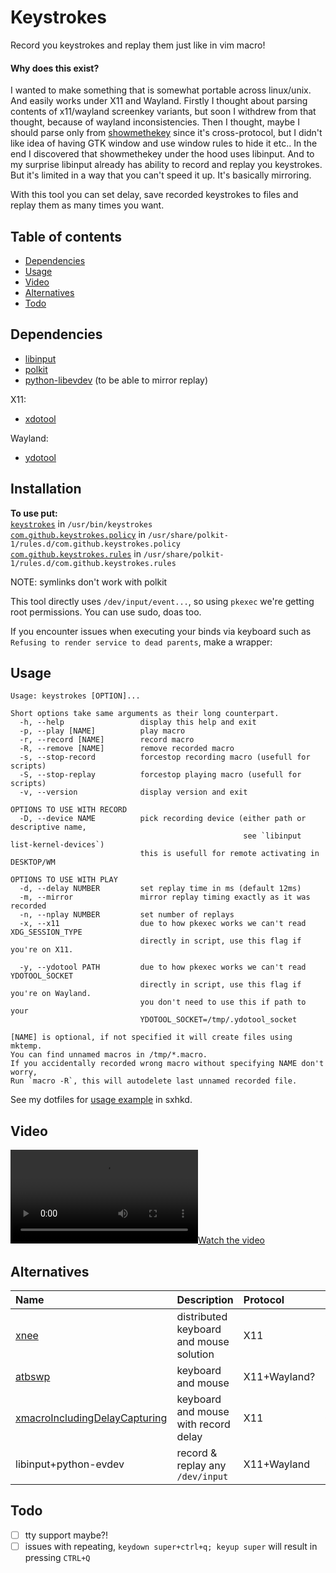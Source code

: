 # Keystrokes

Record you keystrokes and replay them just like in vim macro!

#### Why does this exist?

I wanted to make something that is somewhat portable across linux/unix. And easily
works under X11 and Wayland. Firstly I thought about parsing contents of x11/wayland
screenkey variants, but soon I withdrew from that thought, because of wayland inconsistencies.
Then I thought, maybe I should parse only from [showmethekey](https://github.com/AlynxZhou/showmethekey) since it's cross-protocol,
but I didn't like idea of having GTK window and use window rules to hide it etc..
In the end I discovered that showmethekey under the hood uses libinput.
And to my surprise libinput already has ability to record and replay you keystrokes.
But it's limited in a way that you can't speed it up. It's basically mirroring.

With this tool you can set delay, save recorded keystrokes to files and replay them
as many times you want.

## Table of contents

- [Dependencies](#dependencies)
- [Usage](#usage)
- [Video](#video)
- [Alternatives](#alternatives)
- [Todo](#todo)

## Dependencies

- [libinput](https://gitlab.freedesktop.org/libinput/libinput)
- [polkit](https://github.com/polkit-org/polkit)
- [python-libevdev](https://gitlab.freedesktop.org/libevdev/python-libevdev) (to be able to mirror replay)

X11:

- [xdotool](https://github.com/jordansissel/xdotool)

Wayland:

- [ydotool](https://github.com/ReimuNotMoe/ydotool)

## Installation

**To use put:**\
[`keystrokes`](https://github.com/Darukutsu/keystrokes/blob/master/keystrokes) in `/usr/bin/keystrokes`\
[`com.github.keystrokes.policy`](https://github.com/Darukutsu/keystrokes/blob/master/com.github.keystrokes.policy) in `/usr/share/polkit-1/rules.d/com.github.keystrokes.policy`\
[`com.github.keystrokes.rules`](https://github.com/Darukutsu/keystrokes/blob/master/com.github.keystrokes.rules) in `/usr/share/polkit-1/rules.d/com.github.keystrokes.rules`

NOTE: symlinks don't work with polkit

This tool directly uses `/dev/input/event...`, so using `pkexec` we're getting root permissions.
You can use sudo, doas too.

If you encounter issues when executing your binds via keyboard such as `Refusing to render service to dead parents`, make a wrapper:

## Usage

```
Usage: keystrokes [OPTION]...

Short options take same arguments as their long counterpart.
  -h, --help                 display this help and exit
  -p, --play [NAME]          play macro
  -r, --record [NAME]        record macro
  -R, --remove [NAME]        remove recorded macro
  -s, --stop-record          forcestop recording macro (usefull for scripts)
  -S, --stop-replay          forcestop playing macro (usefull for scripts)
  -v, --version              display version and exit

OPTIONS TO USE WITH RECORD
  -D, --device NAME          pick recording device (either path or descriptive name,
                                                    see `libinput list-kernel-devices`)
                             this is usefull for remote activating in DESKTOP/WM

OPTIONS TO USE WITH PLAY
  -d, --delay NUMBER         set replay time in ms (default 12ms)
  -m, --mirror               mirror replay timing exactly as it was recorded
  -n, --nplay NUMBER         set number of replays
  -x, --x11                  due to how pkexec works we can't read XDG_SESSION_TYPE
                             directly in script, use this flag if you're on X11.

  -y, --ydotool PATH         due to how pkexec works we can't read YDOTOOL_SOCKET
                             directly in script, use this flag if you're on Wayland.
                             you don't need to use this if path to your
                             YDOTOOL_SOCKET=/tmp/.ydotool_socket

[NAME] is optional, if not specified it will create files using mktemp.
You can find unnamed macros in /tmp/*.macro.
If you accidentally recorded wrong macro without specifying NAME don't worry,
Run `macro -R`, this will autodelete last unnamed recorded file.
```

See my dotfiles for [usage example](https://github.com/Darukutsu/dotfiles/blob/master/sxhkd/mode_macro) in sxhkd.

## Video

[![Watch the video](https://github.com/Darukutsu/keystrokes/blob/master/images/video.webm)](https://github.com/Darukutsu/keystrokes/blob/master/images/video.webm)

## Alternatives

| Name                                                                                         | Description                             | Protocol     | Language |
| :------------------------------------------------------------------------------------------- | :-------------------------------------- | :----------- | :------- |
| [xnee](https://xnee.wordpress.com/)                                                          | distributed keyboard and mouse solution | X11          | C        |
| [atbswp](https://github.com/RMPR/atbswp)                                                     | keyboard and mouse                      | X11+Wayland? | Python   |
| [xmacroIncludingDelayCapturing](https://github.com/Ortega-Dan/xmacroIncludingDelayCapturing) | keyboard and mouse with record delay    | X11          | C        |
| libinput+python-evdev                                                                        | record & replay any `/dev/input`        | X11+Wayland  | C+Python |

## Todo

- [ ] tty support maybe?!
- [ ] issues with repeating, `keydown super+ctrl+q; keyup super` will result in pressing `CTRL+Q`
